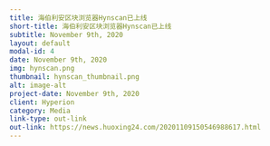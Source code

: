 ```yaml
---
title: 海伯利安区块浏览器Hynscan已上线
short-title: 海伯利安区块浏览器Hynscan已上线
subtitle: November 9th, 2020
layout: default
modal-id: 4
date: November 9th, 2020
img: hynscan.png
thumbnail: hynscan_thumbnail.png
alt: image-alt
project-date: November 9th, 2020
client: Hyperion
category: Media
link-type: out-link
out-link: https://news.huoxing24.com/20201109150546988617.html
---
```

